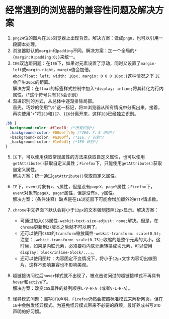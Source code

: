 # 经常遇到的浏览器的兼容性问题及解决方案

1. `png24`位的图片在`IE6`浏览器上出现背景。解决方案：做成`png8`，也可以引用一段脚本处理。
2. 浏览器默认的`margin`和`padding`不同。解决方案：加一个全局的`*{margin:0;padding:0;}`来统一。
3. `IE6`双边距问题：在`IE6`下，如果对元素设置了浮动，同时又设置了`margin-left`或`margin-right`，`margin`值会加倍。\
   `#box{float: left; width: 10px; margin: 0 0 0 10px;}`这种情况之下 `IE`会产生`20px`的距离。 \
   解决方案：在`float`的标签样式控制中加入`*display: inline;`将其转化为行内属性。(\*这个符号只有`IE6`会识别）
4. 渐进识别的方式，从总体中逐渐排除局部。\
   首先，巧妙的使用"`\9`"这一标记，将`IE`浏览器从所有情况中分离出来。接着，再次使用"`+`"将`IE8`和`IE7`、`IE6`分离开来，这样`IE8`已经独立识别。

```css
.bb {
  background-color: #f1ee18; /*所有识别*/
  .background-color: #00deff\9; /*IE6、7、8 识别*/
  +background-color: #a200ff; /*IE6、7 识别*/
  _background-color: #1e0bd1; /*IE6 识别*/
}
```

5. `IE`下，可以使用获取常规属性的方法来获取自定义属性，也可以使用`getAttribute()`获取自定义属性；`Firefox`下，只能使用`getAttribute()`获取自定义属性。 \
   解决方案：统一通过`getAttribute()`获取自定义属性。
6. `IE`下，`event`对象有`x`、`y`属性，但是没有`pageX`、`pageY`属性；`Firefox`下，`event`对象有`pageX`、`pageY`属性，但是没有`x`、`y`属性。\
   解决方案：（条件注释）缺点是在`IE`浏览器下可能会增加额外的`HTTP`请求数。
7. `chrome`中文界面下默认会将小于`12px`的文本强制按照`12px`显示。解决方案：

   - 可通过加入`CSS`属性`-webkit-text-size-adjust: none;`解决。但是，在`chrome`更新到`27`版本之后就不可以用了。
   - 还可以使用`CSS3`的`transform`缩放属性`-webkit-transform: scale(0.5);`注意：`-webkit-transform: scale(0.75);`收缩的是整个元素的大小，这时候，如果是内联元素，必须要将内联元素转换成块元素，可以使用`display: block/inline-block/...;`。
   - 还可以使用图片：内容固定不变情况下，将小于`12px`文字内容切出做图片，这样不影响兼容也不影响美观。

8. 超链接访问过后`hover`样式就不出现了，被点击访问过的超链接样式不再具有`hover`和`active`了。 \
   解决方案：改变`CSS`属性的排列顺序`L-V-H-A`（或者`V-L-H-A`）。
9. 怪异模式问题：漏写`DTD`声明，`Firefox`仍然会按照标准模式来解析网页，但在`IE`中会触发怪异模式。为避免怪异模式带来不必要的麻烦，最好养成书写`DTD`声明的好习惯。
